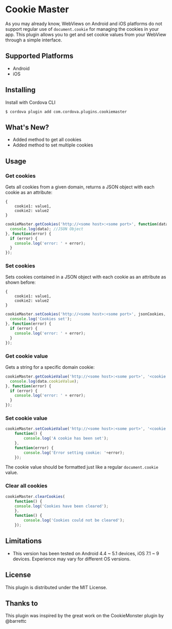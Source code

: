 Cookie Master
==============

As you may already know, WebViews on Android and iOS platforms do not support regular use of <code>document.cookie</code> for managing the cookies in your app. This plugin allows you to get and set cookie values from your WebView through a simple interface.

## Supported Platforms
* Android
* iOS

## Installing

Install with Cordova CLI

    $ cordova plugin add com.cordova.plugins.cookiemaster

## What's New?
- Added method to get all cookies
- Added method to set multiple cookies

## Usage

### Get cookies

Gets all cookies from a given domain, returns a JSON object with each cookie as an attribute:
```
{
    cookie1: value1,
    cookie2: value2
}
```
```javascript
cookieMaster.getCookies('http://<some host>:<some port>', function(data) {
  console.log(data); //JSON Object
}, function(error) {
  if (error) {
    console.log('error: ' + error);
  }
});
```
### Set cookies
Sets cookies contained in a JSON object with each cookie as an attribute as shown before:
```
{
    cookie1: value1,
    cookie2: value2
}
```
```javascript
cookieMaster.setCookies('http://<some host>:<some port>', jsonCookies, function() {
  console.log('Cookies set');
}, function(error) {
  if (error) {
    console.log('error: ' + error);
  }
});
```
### Get cookie value
Gets a string for a specific domain cookie:
```javascript
cookieMaster.getCookieValue('http://<some host>:<some port>', '<cookie name>', function(data) {
  console.log(data.cookieValue);
}, function(error) {
  if (error) {
    console.log('error: ' + error);
  }
});
```
### Set cookie value
```javascript
cookieMaster.setCookieValue('http://<some host>:<some port>', '<cookie name>', '<cookie value>',
    function() {
        console.log('A cookie has been set');
    },
    function(error) {
        console.log('Error setting cookie: '+error);
    });
```
The cookie value should be formatted just like a regular <code>document.cookie</code> value.

### Clear all cookies
```javascript
cookieMaster.clearCookies(
    function() {
    console.log('Cookies have been cleared');
    },
    function() {
        console.log('Cookies could not be cleared');
    });
```

## Limitations
* This version has been tested on Android 4.4 ~ 5.1 devices, iOS 7.1 ~ 9 devices. Experience may vary for different OS versions.


## License
This plugin is distributed under the MIT License.

## Thanks to
This plugin was inspired by the great work on the CookieMonster plugin by @barrettc
